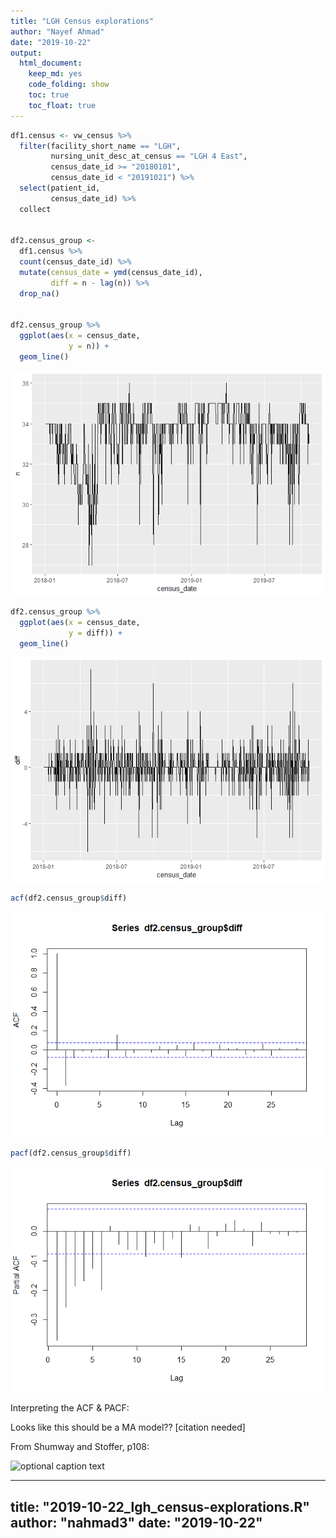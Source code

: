 ```yaml
--- 
title: "LGH Census explorations"
author: "Nayef Ahmad"
date: "2019-10-22"
output: 
  html_document: 
    keep_md: yes
    code_folding: show
    toc: true
    toc_float: true
---
```




```r
df1.census <- vw_census %>% 
  filter(facility_short_name == "LGH", 
         nursing_unit_desc_at_census == "LGH 4 East", 
         census_date_id >= "20180101", 
         census_date_id < "20191021") %>% 
  select(patient_id, 
         census_date_id) %>% 
  collect


df2.census_group <- 
  df1.census %>% 
  count(census_date_id) %>% 
  mutate(census_date = ymd(census_date_id), 
         diff = n - lag(n)) %>% 
  drop_na()


df2.census_group %>% 
  ggplot(aes(x = census_date, 
             y = n)) + 
  geom_line()
```

![](2019-10-22_lgh_census-explorations_files/figure-html/rest-1.png)<!-- -->

```r
df2.census_group %>% 
  ggplot(aes(x = census_date, 
             y = diff)) + 
  geom_line()
```

![](2019-10-22_lgh_census-explorations_files/figure-html/rest-2.png)<!-- -->

```r
acf(df2.census_group$diff)
```

![](2019-10-22_lgh_census-explorations_files/figure-html/rest-3.png)<!-- -->

```r
pacf(df2.census_group$diff)
```

![](2019-10-22_lgh_census-explorations_files/figure-html/rest-4.png)<!-- -->

Interpreting the ACF & PACF: 

Looks like this should be a MA model?? [citation needed]

From Shumway and Stoffer, p108: 

![optional caption text](G:/QUIST/Production/Nayef-QUIST/2019-10-22_lgh_census-explorations/images/acf-and-pacf.jpg)

---
title: "2019-10-22_lgh_census-explorations.R"
author: "nahmad3"
date: "2019-10-22"
---

